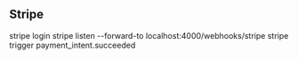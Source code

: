 ## Stripe

stripe login
stripe listen --forward-to localhost:4000/webhooks/stripe
stripe trigger payment_intent.succeeded
